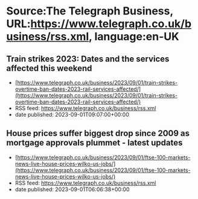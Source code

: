 # Source:The Telegraph Business, URL:https://www.telegraph.co.uk/business/rss.xml, language:en-UK

## Train strikes 2023: Dates and the services affected this weekend
 - [https://www.telegraph.co.uk/business/2023/09/01/train-strikes-overtime-ban-dates-2023-rail-services-affected/](https://www.telegraph.co.uk/business/2023/09/01/train-strikes-overtime-ban-dates-2023-rail-services-affected/)
 - RSS feed: https://www.telegraph.co.uk/business/rss.xml
 - date published: 2023-09-01T09:07:00+00:00



## House prices suffer biggest drop since 2009 as mortgage approvals plummet - latest updates
 - [https://www.telegraph.co.uk/business/2023/09/01/ftse-100-markets-news-live-house-prices-wilko-us-jobs/](https://www.telegraph.co.uk/business/2023/09/01/ftse-100-markets-news-live-house-prices-wilko-us-jobs/)
 - RSS feed: https://www.telegraph.co.uk/business/rss.xml
 - date published: 2023-09-01T06:06:38+00:00



